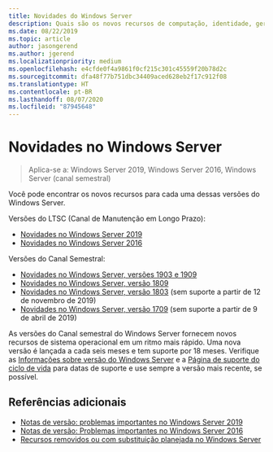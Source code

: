```yaml
---
title: Novidades do Windows Server
description: Quais são os novos recursos de computação, identidade, gerenciamento, automação, rede, segurança, armazenamento.
ms.date: 08/22/2019
ms.topic: article
author: jasongerend
ms.author: jgerend
ms.localizationpriority: medium
ms.openlocfilehash: e4cfde0f4a9861f0cf215c301c45559f20b78d2c
ms.sourcegitcommit: dfa48f77b751dbc34409aced628eb2f17c912f08
ms.translationtype: HT
ms.contentlocale: pt-BR
ms.lasthandoff: 08/07/2020
ms.locfileid: "87945648"
---
```

# <a name="whats-new-in-windows-server"></a>Novidades no Windows Server

> Aplica-se a: Windows Server 2019, Windows Server 2016, Windows Server (canal semestral)

Você pode encontrar os novos recursos para cada uma dessas versões do Windows Server.

Versões do LTSC (Canal de Manutenção em Longo Prazo):

- [Novidades no Windows Server 2019](../get-started-19/whats-new-19.md)
- [Novidades no Windows Server 2016](whats-new-in-windows-server-2016.md)

Versões do Canal Semestral:

- [Novidades no Windows Server, versões 1903 e 1909](../get-started-19/whats-new-in-windows-server-1903-1909.md)
- [Novidades no Windows Server, versão 1809](whats-new-in-windows-server-1809.md)
- [Novidades no Windows Server, versão 1803](whats-new-in-windows-server-1803.md) (sem suporte a partir de 12 de novembro de 2019)
- [Novidades no Windows Server, versão 1709](whats-new-in-windows-server-1709.md) (sem suporte a partir de 9 de abril de 2019)

As versões do Canal semestral do Windows Server fornecem novos recursos de sistema operacional em um ritmo mais rápido. Uma nova versão é lançada a cada seis meses e tem suporte por 18 meses. Verifique as [Informações sobre versão do Windows Server](windows-server-release-info.md) e a [Página de suporte do ciclo de vida](https://support.microsoft.com/lifecycle) para datas de suporte e use sempre a versão mais recente, se possível.

## <a name="additional-references"></a>Referências adicionais

- [Notas de versão: problemas importantes no Windows Server 2019](../get-started-19/rel-notes-19.md)
- [Notas de versão: Problemas importantes no Windows Server 2016](Windows-Server-2016-GA-Release-Notes.md)
- [Recursos removidos ou com substituição planejada no Windows Server](../get-started-19/removed-features.md)